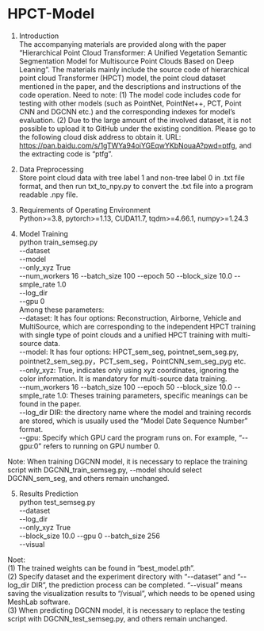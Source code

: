 # HPCT-Model
1. Introduction  
The accompanying materials are provided along with the paper “Hierarchical Point Cloud Transformer: A Unified Vegetation Semantic Segmentation Model for Multisource Point Clouds Based on Deep Leaning”. The materials mainly include the source code of hierarchical point cloud Transformer (HPCT) model, the point cloud dataset mentioned in the paper, and the descriptions and instructions of the code operation. Need to note:
(1)	The model code includes code for testing with other models (such as PointNet, PointNet++, PCT, Point CNN and DGCNN etc.) and the corresponding indexes for model’s evaluation.
(2)	Due to the large amount of the involved dataset, it is not possible to upload it to GitHub under the existing condition. Please go to the following cloud disk address to obtain it. URL: https://pan.baidu.com/s/1gTWYa94oiYGEqwYKbNouaA?pwd=ptfg, and the extracting code is “ptfg”.  

2. Data Preprocessing  
Store point cloud data with tree label 1 and non-tree label 0 in .txt file format, and then run txt_to_npy.py to convert the .txt file into a program readable .npy file.

3. Requirements of Operating Environment  
Python>=3.8, pytorch>=1.13, CUDA11.7, tqdm>=4.66.1, numpy>=1.24.3

4. Model Training  
python train_semseg.py  
--dataset  
--model  
--only_xyz True  
--num_workers 16 --batch_size 100 --epoch 50 --block_size 10.0 --smple_rate 1.0  
--log_dir   
--gpu 0  
Among these parameters:  
--dataset: It has four options: Reconstruction, Airborne, Vehicle and MultiSource, which are corresponding to the independent HPCT training with single type of point clouds and a unified HPCT training with multi-source data.  
--model: It has four options: HPCT_sem_seg, pointnet_sem_seg.py, pointnet2_sem_seg.py，PCT_sem_seg，PointCNN_sem_seg_pyg etc.   
--only_xyz: True, indicates only using xyz coordinates, ignoring the color information. It is mandatory for multi-source data training.  
--num_workers 16 --batch_size 100 --epoch 50 --block_size 10.0 --smple_rate 1.0:  Theses training parameters, specific meanings can be found in the paper.  
--log_dir DIR: the directory name where the model and training records are stored, which is usually used the “Model Date Sequence Number” format.  
--gpu: Specify which GPU card the program runs on. For example, “--gpu:0” refers to running on GPU number 0.  

Note: When training DGCNN model, it is necessary to replace the training script with DGCNN_train_semseg.py, --model should select DGCNN_sem_seg, and others remain unchanged.  

5. Results Prediction  
python test_semseg.py  
--dataset   
--log_dir   
--only_xyz True  
--block_size 10.0 --gpu 0 --batch_size 256  
--visual  

Noet:  
(1) The trained weights can be found in “best_model.pth”.  
(2) Specify dataset and the experiment directory with “--dataset” and “--log_dir DIR”, the prediction process can be completed. “--visual” means saving the visualization results to “/visual”, which needs to be opened using MeshLab software.  
(3) When predicting DGCNN model, it is necessary to replace the testing script with DGCNN_test_semseg.py, and others remain unchanged.  
